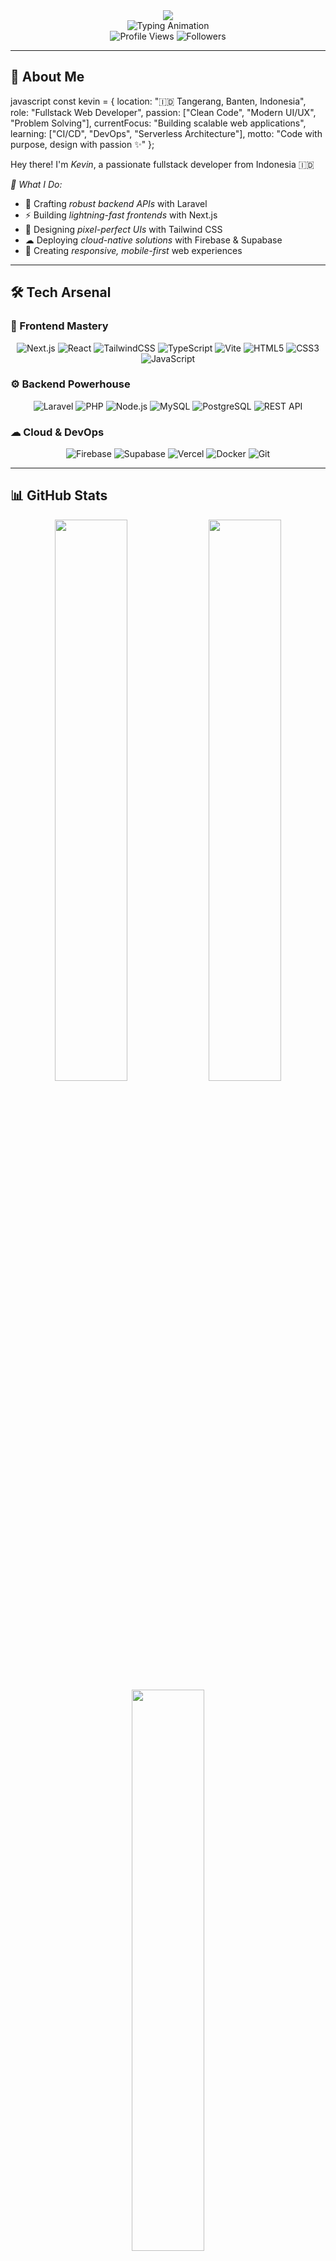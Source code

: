 <!-- Header -->
<div align="center">
  <img src="https://capsule-render.vercel.app/api?type=waving&color=0:00D9FF,100:0080FF&height=200&section=header&text=Kevin%20Ardiansyah&fontSize=40&fontColor=ffffff&animation=fadeIn&fontAlignY=38&desc=Fullstack%20Developer&descAlignY=55&descSize=16" />
</div>

<!-- Typing Animation -->
<div align="center">
  <img src="https://readme-typing-svg.herokuapp.com?font=Fira+Code&size=22&duration=2000&pause=1000&color=00D9FF&center=true&vCenter=true&width=500&lines=👋+Hi+there!+I'm+Kevin;🚀+Laravel+%26+Next.js+Developer;💡+Building+awesome+web+apps;🌟+Always+learning+new+things" alt="Typing Animation" />
</div>

<!-- Profile Stats -->
<div align="center">
  <img src="https://komarev.com/ghpvc/?username=ouchycode&style=flat-square&color=00D9FF" alt="Profile Views" />
  <img src="https://img.shields.io/github/followers/ouchycode?style=flat-square&color=00D9FF" alt="Followers" />
</div>

---

## 🎯 About Me

javascript
const kevin = {
    location: "🇮🇩 Tangerang, Banten, Indonesia",
    role: "Fullstack Web Developer",
    passion: ["Clean Code", "Modern UI/UX", "Problem Solving"],
    currentFocus: "Building scalable web applications",
    learning: ["CI/CD", "DevOps", "Serverless Architecture"],
    motto: "Code with purpose, design with passion ✨"
};


Hey there! I'm *Kevin*, a passionate fullstack developer from Indonesia 🇮🇩  

*🌟 What I Do:*
- 🔧 Crafting *robust backend APIs* with Laravel
- ⚡ Building *lightning-fast frontends* with Next.js  
- 🎨 Designing *pixel-perfect UIs* with Tailwind CSS
- ☁ Deploying *cloud-native solutions* with Firebase & Supabase
- 📱 Creating *responsive, mobile-first* web experiences

---

## 🛠 Tech Arsenal

### 🎨 Frontend Mastery
<div align="center">

![Next.js](https://img.shields.io/badge/Next.js-000000?style=for-the-badge&logo=next.js&logoColor=white)
![React](https://img.shields.io/badge/React-20232A?style=for-the-badge&logo=react&logoColor=61DAFB)
![TailwindCSS](https://img.shields.io/badge/TailwindCSS-38BDF8?style=for-the-badge&logo=tailwindcss&logoColor=white)
![TypeScript](https://img.shields.io/badge/TypeScript-007ACC?style=for-the-badge&logo=typescript&logoColor=white)
![Vite](https://img.shields.io/badge/Vite-646CFF?style=for-the-badge&logo=vite&logoColor=white)
![HTML5](https://img.shields.io/badge/HTML5-E34F26?style=for-the-badge&logo=html5&logoColor=white)
![CSS3](https://img.shields.io/badge/CSS3-1572B6?style=for-the-badge&logo=css3&logoColor=white)
![JavaScript](https://img.shields.io/badge/JavaScript-F7DF1E?style=for-the-badge&logo=javascript&logoColor=black)

</div>

### ⚙ Backend Powerhouse
<div align="center">

![Laravel](https://img.shields.io/badge/Laravel-FF2D20?style=for-the-badge&logo=laravel&logoColor=white)
![PHP](https://img.shields.io/badge/PHP-777BB4?style=for-the-badge&logo=php&logoColor=white)
![Node.js](https://img.shields.io/badge/Node.js-43853D?style=for-the-badge&logo=node.js&logoColor=white)
![MySQL](https://img.shields.io/badge/MySQL-005C84?style=for-the-badge&logo=mysql&logoColor=white)
![PostgreSQL](https://img.shields.io/badge/PostgreSQL-316192?style=for-the-badge&logo=postgresql&logoColor=white)
![REST API](https://img.shields.io/badge/REST_API-009688?style=for-the-badge&logo=swagger&logoColor=white)

</div>

### ☁ Cloud & DevOps
<div align="center">

![Firebase](https://img.shields.io/badge/Firebase-039BE5?style=for-the-badge&logo=Firebase&logoColor=white)
![Supabase](https://img.shields.io/badge/Supabase-3ECF8E?style=for-the-badge&logo=supabase&logoColor=white)
![Vercel](https://img.shields.io/badge/Vercel-000000?style=for-the-badge&logo=vercel&logoColor=white)
![Docker](https://img.shields.io/badge/Docker-2496ED?style=for-the-badge&logo=docker&logoColor=white)
![Git](https://img.shields.io/badge/Git-F05032?style=for-the-badge&logo=git&logoColor=white)

</div>

---

## 📊 GitHub Stats

<div align="center">
  <img src="https://github-readme-stats.vercel.app/api?username=ouchycode&show_icons=true&theme=radical&hide_border=true" width="48%" />
  <img src="https://github-readme-streak-stats.herokuapp.com/?user=ouchycode&theme=radical&hide_border=true" width="48%" />
</div>

<div align="center">
  <img src="https://github-readme-stats.vercel.app/api/top-langs/?username=ouchycode&layout=compact&theme=radical&hide_border=true" width="48%" />
</div>

## 🏆 GitHub Trophies
<div align="center">
  <img src="https://github-profile-trophy.vercel.app/?username=ouchycode&theme=radical&no-frame=true&row=1&column=7" />
</div>

---

## 🎨 Featured Portfolio

<div align="center">

### 🌐 *[Kevin's Digital Workspace](https://kev-workspace.vercel.app)*

[![Portfolio Preview](https://img.shields.io/badge/🚀_Live_Preview-000000?style=for-the-badge&logo=vercel&logoColor=white)](https://kev-workspace.vercel.app)

*✨ A showcase of my projects and technical skills*

🔹 Modern, responsive design with smooth animations  
🔹 Built with Next.js 14 & Tailwind CSS  
🔹 Interactive project demos & case studies  

</div>

---

## 💭 Daily Inspiration

<div align="center">
  <img src="https://quotes-github-readme.vercel.app/api?type=horizontal&theme=radical" />
</div>

---

## 🤝 Connect with Me

<div align="center">

[![Portfolio](https://img.shields.io/badge/🌐_Portfolio-000000?style=for-the-badge&logo=vercel&logoColor=white)](https://kev-workspace.vercel.app)
[![Instagram Personal](https://img.shields.io/badge/@kevinnardd_-E4405F?style=for-the-badge&logo=instagram&logoColor=white)](https://instagram.com/kevinnardd_)
[![Instagram Work](https://img.shields.io/badge/@kev.workspace-E4405F?style=for-the-badge&logo=instagram&logoColor=white)](https://instagram.com/kev.workspace)

*📍 Location:* Tangerang, Banten, Indonesia  
*💼 Available for:* Freelance projects & collaborations  
*✉ Contact:* [Send me a message](https://kev-workspace.vercel.app/contact)

</div>

---

<div align="center">

*⭐ Thanks for visiting! Don't forget to star my repositories if you find them useful! ⭐*

<img src="https://capsule-render.vercel.app/api?type=waving&color=0:00D9FF,100:0080FF&height=120&section=footer" />

</div>
